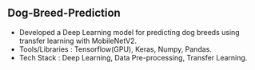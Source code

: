 ## Dog-Breed-Prediction

- Developed a Deep Learning model for predicting dog breeds using transfer learning with MobileNetV2.
- Tools/Libraries : Tensorflow(GPU), Keras, Numpy, Pandas.
- Tech Stack : Deep Learning, Data Pre-processing, Transfer Learning.

